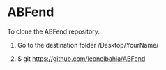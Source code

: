 # ABFend

To clone the ABFend repository:

1. Go to the destination folder /Desktop/YourName/

2. $ git https://github.com/leonelbahia/ABFend
